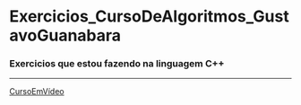 # Exercicios_CursoDeAlgoritmos_GustavoGuanabara
### Exercicios que estou fazendo na linguagem C++
***
[CursoEmVídeo](https://www.cursoemvideo.com/curso/curso-de-algoritmo/)

